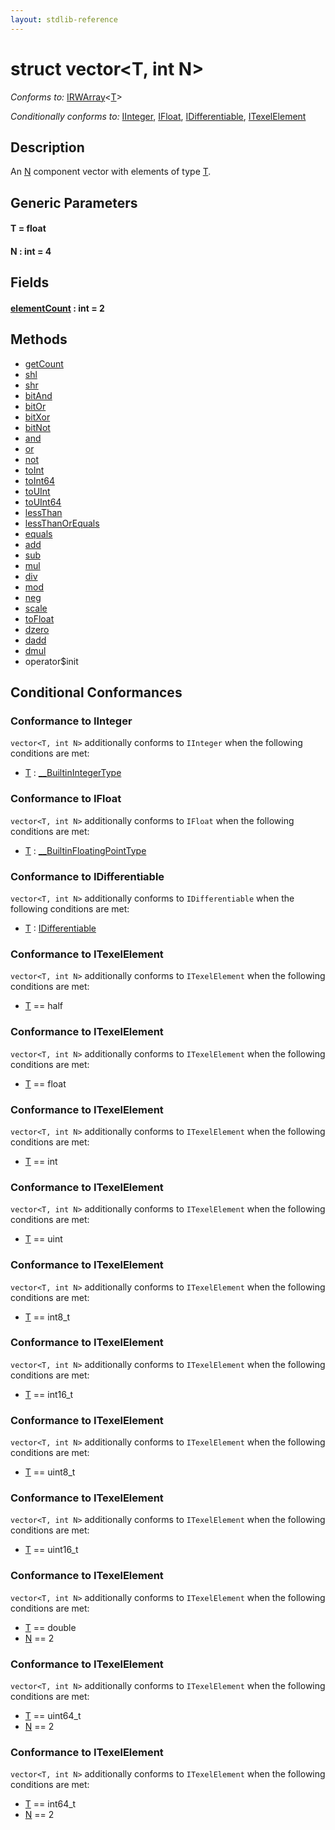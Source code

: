 ```yaml
---
layout: stdlib-reference
---
```


# struct vector\<T, int N\>

*Conforms to:* [IRWArray](../../interfaces/irwarray-0123/index.html)\<[T](../../interfaces/irwarray-0123/index.html#typeparam-T)\>

*Conditionally conforms to:* [IInteger](../../interfaces/iinteger-01/index.html), [IFloat](../../interfaces/ifloat-01/index.html), [IDifferentiable](../../interfaces/idifferentiable-01/index.html), [ITexelElement](../../interfaces/itexelelement-016/index.html)

## Description

An <span class='code'><a href="index.html#decl-N" class="code_var">N</a></span> component vector with elements of type <span class='code'><a href="index.html#typeparam-T" class="code_type">T</a></span>.


## Generic Parameters

####  <a id="typeparam-T"></a>T  = float
####  <a id="decl-N"></a>N  : int = 4

## Fields

####  <a id="decl-elementCount"></a>[elementCount](elementcount-7.html) : int = 2

## Methods

* [getCount](getcount-3)
* [shl](shl)
* [shr](shr)
* [bitAnd](bitand-3)
* [bitOr](bitor-3)
* [bitXor](bitxor-3)
* [bitNot](bitnot-3)
* [and](and)
* [or](or)
* [not](not)
* [toInt](toint-2)
* [toInt64](toint64-2)
* [toUInt](touint-23)
* [toUInt64](touint64-23)
* [lessThan](lessthan-4)
* [lessThanOrEquals](lessthanorequals-48a)
* [equals](equals)
* [add](add)
* [sub](sub)
* [mul](mul)
* [div](div)
* [mod](mod)
* [neg](neg)
* [scale](scale)
* [toFloat](tofloat-2)
* [dzero](dzero)
* [dadd](dadd)
* [dmul](dmul)
* operator$init

## Conditional Conformances

### Conformance to IInteger
`vector<T, int N>` additionally conforms to `IInteger` when the following conditions are met:

  * [T](index.html#typeparam-T) : [\_\_BuiltinIntegerType](../../interfaces/0_builtinintegertype-029g/index.html)
### Conformance to IFloat
`vector<T, int N>` additionally conforms to `IFloat` when the following conditions are met:

  * [T](index.html#typeparam-T) : [\_\_BuiltinFloatingPointType](../../interfaces/0_builtinfloatingpointtype-029hm/index.html)
### Conformance to IDifferentiable
`vector<T, int N>` additionally conforms to `IDifferentiable` when the following conditions are met:

  * [T](index.html#typeparam-T) : [IDifferentiable](../../interfaces/idifferentiable-01/index.html)
### Conformance to ITexelElement
`vector<T, int N>` additionally conforms to `ITexelElement` when the following conditions are met:

  * [T](index.html#typeparam-T) == half
### Conformance to ITexelElement
`vector<T, int N>` additionally conforms to `ITexelElement` when the following conditions are met:

  * [T](index.html#typeparam-T) == float
### Conformance to ITexelElement
`vector<T, int N>` additionally conforms to `ITexelElement` when the following conditions are met:

  * [T](index.html#typeparam-T) == int
### Conformance to ITexelElement
`vector<T, int N>` additionally conforms to `ITexelElement` when the following conditions are met:

  * [T](index.html#typeparam-T) == uint
### Conformance to ITexelElement
`vector<T, int N>` additionally conforms to `ITexelElement` when the following conditions are met:

  * [T](index.html#typeparam-T) == int8\_t
### Conformance to ITexelElement
`vector<T, int N>` additionally conforms to `ITexelElement` when the following conditions are met:

  * [T](index.html#typeparam-T) == int16\_t
### Conformance to ITexelElement
`vector<T, int N>` additionally conforms to `ITexelElement` when the following conditions are met:

  * [T](index.html#typeparam-T) == uint8\_t
### Conformance to ITexelElement
`vector<T, int N>` additionally conforms to `ITexelElement` when the following conditions are met:

  * [T](index.html#typeparam-T) == uint16\_t
### Conformance to ITexelElement
`vector<T, int N>` additionally conforms to `ITexelElement` when the following conditions are met:

  * [T](index.html#typeparam-T) == double
  * [N](index.html#decl-N) == 2
### Conformance to ITexelElement
`vector<T, int N>` additionally conforms to `ITexelElement` when the following conditions are met:

  * [T](index.html#typeparam-T) == uint64\_t
  * [N](index.html#decl-N) == 2
### Conformance to ITexelElement
`vector<T, int N>` additionally conforms to `ITexelElement` when the following conditions are met:

  * [T](index.html#typeparam-T) == int64\_t
  * [N](index.html#decl-N) == 2

<!-- RTD-TOC-START
```{toctree}
:titlesonly:
:hidden:

Differential <differential-0>
Element <element-0>
add <add>
and <and>
bitAnd <bitand-3>
bitNot <bitnot-3>
bitOr <bitor-3>
bitXor <bitxor-3>
dadd <dadd>
div <div>
dmul <dmul>
dzero <dzero>
elementCount <elementcount-7>
equals <equals>
getCount <getcount-3>
init <init>
lessThan <lessthan-4>
lessThanOrEquals <lessthanorequals-48a>
mod <mod>
mul <mul>
neg <neg>
not <not>
or <or>
scale <scale>
shl <shl>
shr <shr>
sub <sub>
toFloat <tofloat-2>
toInt <toint-2>
toInt64 <toint64-2>
toUInt <touint-23>
toUInt64 <touint64-23>
```
RTD-TOC-END -->
